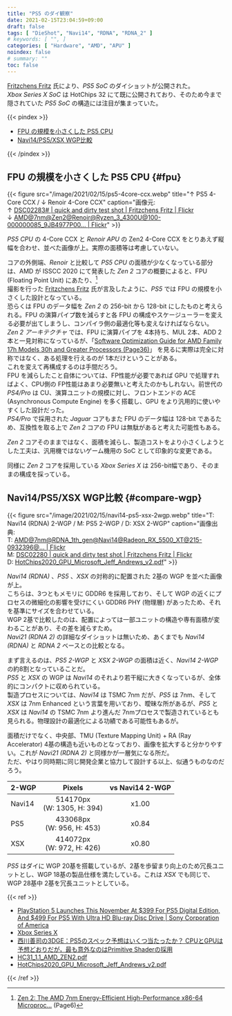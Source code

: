 ```yaml
---
title: "PS5 のダイ観察"
date: 2021-02-15T23:04:59+09:00
draft: false
tags: [ "DieShot", "Navi14", "RDNA", "RDNA_2" ]
# keywords: [ "", ]
categories: [ "Hardware", "AMD", "APU" ]
noindex: false
# summary: ""
toc: false
---
```


[Fritzchens Fritz](https://www.flickr.com/photos/130561288@N04/) 氏により、*PS5 SoC* のダイショットが公開された。  
*Xbox Series X SoC* は HotChips 32 にて既に公開されており、そのため今まで隠されていた *PS5 SoC*  の構造には注目が集まっていた。  

{{< pindex >}}

 * [FPU の規模を小さくした PS5 CPU](#fpu)
 * [Navi14/PS5/XSX WGP比較](#compare-wgp)

{{< /pindex >}}

## FPU の規模を小さくした PS5 CPU {#fpu}

{{< figure src="/image/2021/02/15/ps5-4core-ccx.webp" title="&uarr; PS5 4-Core CCX / &darr; Renoir 4-Core CCX" caption="画像元:<br> &uarr; [DSC02283# | quick and dirty test shot | Fritzchens Fritz | Flickr](https://www.flickr.com/photos/130561288@N04/50943598756/) <br> &darr; [AMD@7nm@Zen2@Renoir@Ryzen_3_4300U@100-000000085_9JB4977P00… | Flickr](https://www.flickr.com/photos/130561288@N04/50016639913/in/album-72157715067913276/)" >}}

*PS5 CPU* の 4-Core CCX と *Renoir APU* の Zen2 4-Core CCX をとりあえず縦幅を合わせ、並べた画像が上。実際の面積等は考慮していない。  

コアの外側端、*Renoir* と比較して *PS5 CPU* の面積が少なくなっている部分は、AMD が ISSCC 2020 にて発表した *Zen 2* コアの概要によると、FPU (Floating Point Unit) にあたり、[^isscc-2020]  
撮影を行った [Fritzchens Fritz](https://www.flickr.com/photos/130561288@N04/) 氏が言及したように、*PS5* では FPU の規模を小さくした設計となっている。  
恐らくは FPU のデータ幅を *Zen 2* の 256-bit から 128-bit にしたものと考えられる。FPU の演算パイプ数を減らすと各 FPU の構成やスケージューラーを変える必要が出てしまうし、コンパイラ側の最適化等も変えなければならない。  
*Zen 2 アーキテクチャ* では、FPU に演算パイプを 4本持ち、MUL 2本、ADD 2本と一見対称になっているが、「[Software Optimization Guide for AMD Family 17h  Models 30h and Greater Processors (Page36)](https://www.amd.com/en/support/tech-docs?keyword=Software+Optimization+Guide+Family+17h+Models+30h)」 を見るに実際は完全に対称ではなく、ある処理を行えるのが 1本だけということがある。  
これを変えて再構成するのは手間だろう。  
FPU を減らしたこと自体については、FP性能が必要であれば GPU で処理すればよく、CPU側の FP性能はあまり必要無いと考えたのかもしれない。前世代の *PS4/Pro* は CU、演算ユニットの規模に対し、フロントエンドの ACE (Asynchronous Compute Engine) を多く搭載し、GPU をより汎用的に使いやすくした設計だった。  
*PS4/Pro* で採用された *Jaguar* コアもまた FPU のデータ幅は 128-bit であるため、互換性を取る上で *Zen 2* コアの FPU は無駄があると考えた可能性もある。  

*Zen 2* コアそのままではなく、面積を減らし、製造コストをより小さくしようとした工夫は、汎用機ではないゲーム機用の SoC として印象的な変更である。  

[^isscc-2020]: [Zen 2: The AMD 7nm Energy-Efficient High-Performance x86-64 Microproc…](https://www.slideshare.net/AMD/zen-2-the-amd-7nm-energyefficient-highperformance-x8664-microprocessor-core) (Page6)

同様に *Zen 2* コアを採用している *Xbox Series X* は 256-bit幅であり、そのままの構成を採っている。  

## Navi14/PS5/XSX WGP比較 {#compare-wgp}

{{< figure src="/image/2021/02/15/navi14-ps5-xsx-2wgp.webp" title="T: Navi14 (RDNA) 2-WGP / M: PS5 2-WGP / D: XSX 2-WGP" caption="画像出典:<br>T: [AMD@7nm@RDNA_1th_gen@Navi14@Radeon_RX_5500_XT@215-0932396@… | Flickr](https://www.flickr.com/photos/130561288@N04/49437016132/in/photolist-7qTNge-2ijw99L-2ire3nw-2isbGvV-2irHhdF-2ijzCx7-2irecZs-2irHicE-2irHgTc-2irJq44-2irJp5k-2irEBCv-2irHk7r-2irJoNJ-dzD9po-p5ovvH-aRrcZp-7pMLAX-4Vw39U-6p8mSL-2irECpR-2irECPd-2irJnTx-2irHjX3-2irEzm6-2irJrJd-2irJrCw-2irHhYD/) <br> M: [DSC02280 | quick and dirty test shot | Fritzchens Fritz | Flickr](https://www.flickr.com/photos/130561288@N04/50943598871/) <br> D: [HotChips2020_GPU_Microsoft_Jeff_Andrews_v2.pdf](https://www.hotchips.org/assets/program/conference/day1/HotChips2020_GPU_Microsoft_Jeff_Andrews_v2.pdf)" >}}

*Navi14 (RDNA)* 、*PS5* 、*XSX* の対称的に配置された 2基の WGP を並べた画像が上。  
こちらは、3つともメモリに GDDR6 を採用しており、そして WGP の近くにプロセスの微細化の影響を受けにくい GDDR6 PHY (物理層) があったため、それを基準にサイズを合わせている。  
WGP 2基で比較したのは、配置によっては一部ユニットの構造や専有面積が変わることがあり、その差を減らすため。  
*Navi21 (RDNA 2)* の詳細なダイショットは無いため、あくまでも *Navi14 (RDNA)* と *RDNA 2* ベースとの比較となる。  

まず言えるのは、*PS5 2-WGP* と *XSX 2-WGP* の面積は近く、*Navi14 2-WGP* の約8割となっていることだ。  
*PS5* と *XSX* の WGP は *Navi14* のそれより若干縦に大きくなっているが、全体的にコンパクトに収められている。  
製造プロセスについては、*Navi14* は TSMC 7nm だが、*PS5* は 7nm、そして *XSX* は 7nm Enhanced という言葉を用いており、曖昧な所があるが、*PS5* と *XSX* は *Navi14* の TSMC 7nm より進んだ 7nmプロセスで製造されているとも見られる。物理設計の最適化による功績である可能性もあるが。  

面積だけでなく、中央部、TMU (Texture Mapping Unit) + RA (Ray Accelerator) 4基の構造も近いものとなっており、画像を拡大すると分かりやすい。これが *Navi21 (RDNA 2)* と同様かが一層気になる所だ。  
ただ、やはり同時期に同じ開発企業と協力して設計する以上、似通うものなのだろう。  

| 2-WGP | Pixels | vs Navi14 2-WGP |
| :-- | :--: | :--: |
| Navi14 | 514170px<br>(W: 1305, H: 394) | x1.00 |
| PS5 | 433068px<br>(W: 956, H: 453) | x0.84 |
| XSX | 414072px<br>(W: 972, H: 426) | x0.80

*PS5* はダイに WGP 20基を搭載しているが、2基を歩留まり向上のため冗長ユニットとし、WGP 18基の製品仕様を満たしている。これは *XSX* でも同じで、WGP 28基中 2基を冗長ユニットとしている。  

{{< ref >}}

 * [PlayStation 5 Launches This November At $399 For PS5 Digital Edition, And $499 For PS5 With Ultra HD Blu-ray Disc Drive | Sony Corporation of America](https://www.sony.com/content/sony/en/en_us/SCA/company-news/press-releases/sony-computer-entertainment-america-inc/2020/playstation-5-launches-this-november-at-399-for-ps5-digital-edition-and-499-for-ps5-with-ultra-hd-bluray-disc-drive.html)
 * [Xbox Series X](https://www.microsoft.com/en-us/p/xbox-series-x/8wj714n3rbtl?activetab=pivot:techspecstab)
 * [西川善司の3DGE：PS5のスペック予想はいくつ当たったか？ CPUとGPUは予想どおりだが，最も意外なのはPrimitive Shaderの採用](https://www.4gamer.net/games/990/G999027/20200421040/)
 * [HC31_1.1_AMD_ZEN2.pdf](https://old.hotchips.org/hc31/HC31_1.1_AMD_ZEN2.pdf)
 * [HotChips2020_GPU_Microsoft_Jeff_Andrews_v2.pdf](https://www.hotchips.org/assets/program/conference/day1/HotChips2020_GPU_Microsoft_Jeff_Andrews_v2.pdf)

{{< /ref >}}
